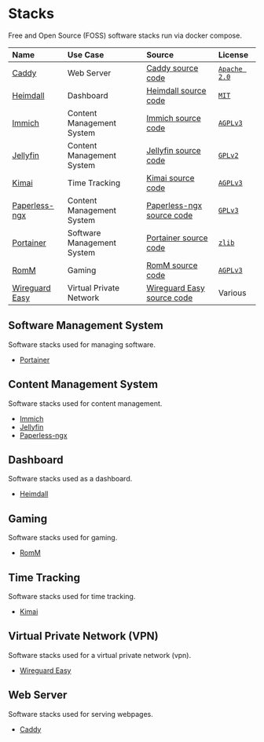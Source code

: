# Stacks

Free and Open Source (FOSS) software stacks run via docker compose.

| Name | Use Case | Source | License |
| :--- | :--- | :--- | :--- |
| [Caddy][caddy_homepage] | Web Server | [Caddy source code][Caddy_source_code] | [`Apache 2.0`][apache_license_v2.0] |
| [Heimdall][heimdall_homepage] | Dashboard | [Heimdall source code][heimdall_source_code] | [`MIT`][mit_license] |
| [Immich][immich_homepage] | Content Management System | [Immich source code][immich_source_code] | [`AGPLv3`][agplv3] |
| [Jellyfin][jellyfin_homepage] | Content Management System | [Jellyfin source code][jellyfin_source_code] | [`GPLv2`][gplv2] |
| [Kimai][kimai_homepage] | Time Tracking | [Kimai source code][kimai_source_code] | [`AGPLv3`][agplv3] |
| [Paperless-ngx][paperless_ngx_homepage] | Content Management System | [Paperless-ngx source code][paperless_ngx_source_code] | [`GPLv3`][gplv3] |
| [Portainer][portainer_homepage] | Software Management System | [Portainer source code][portainer_source_code] | [`zlib`][zlib] |
| [RomM][romm_homepage] | Gaming | [RomM source code][romm_source_code] | [`AGPLv3`][agplv3] |
| [Wireguard Easy][wireguard_easy_homepage] | Virtual Private Network | [Wireguard Easy source code][wireguard_easy_source_code] | Various |


## Software Management System

Software stacks used for managing software.

- [Portainer][portainer_stack]


## Content Management System

Software stacks used for content management.

- [Immich][immich_stack]
- [Jellyfin][jellyfin_stack]
- [Paperless-ngx][paperless_ngx_stack]


## Dashboard

Software stacks used as a dashboard.

- [Heimdall][heimdall_stack]


## Gaming

Software stacks used for gaming.

- [RomM][romm_stack]


## Time Tracking

Software stacks used for time tracking.

- [Kimai][kimai_stack]


## Virtual Private Network (VPN)

Software stacks used for a virtual private network (vpn).

- [Wireguard Easy][wireguard_easy_stack]

## Web Server

Software stacks used for serving webpages.

- [Caddy][caddy_stack]


[agplv3]: <https://choosealicense.com/licenses/agpl-3.0/> "GNU AGPL v3.0"
[apache_license_v2.0]: <https://choosealicense.com/licenses/apache-2.0/> "Apache License 2.0"
[caddy_homepage]: <https://caddyserver.com/> "caddy homepage"
[caddy_source_code]: <https://github.com/caddyserver/caddy> "caddy source code"
[caddy_stack]: <./caddy> "caddy stack"
[gplv2]: <https://choosealicense.com/licenses/gpl-2.0/> "GNU GPL v2.0"
[gplv3]: <https://choosealicense.com/licenses/gpl-3.0/> "GNU GPL v3.0"
[heimdall_homepage]: <https://heimdall.site/> "heimdall homepage"
[heimdall_source_code]: <https://github.com/linuxserver/Heimdall> "heimdall source code"
[heimdall_stack]: <./heimdall> "heimdall stack"
[immich_homepage]: <https://immich.app/> "immich homepage"
[immich_source_code]: <https://github.com/immich-app/immich/> "immich source code"
[immich_stack]: <./immich> "immich stack"
[jellyfin_homepage]: <https://jellyfin.org/> "jellyfin homepage"
[jellyfin_source_code]: <https://github.com/jellyfin/jellyfin> "jellyfin source code"
[jellyfin_stack]: <./jellyfin> "jellyfin stack"
[kimai_homepage]: <https://www.kimai.org/> "kimai homepage"
[kimai_source_code]: <https://github.com/kimai/kimai> "kimai source code"
[kimai_stack]: <./kimai> "kimai stack"
[paperless_ngx_homepage]: <https://docs.paperless-ngx.com/> "paperless-ngx homepage"
[paperless_ngx_source_code]: <https://github.com/paperless-ngx/paperless-ngx> "paperless-ngx source code"
[paperless_ngx_stack]: <./paperless-ngx> "paperless-ngx stack"
[portainer_homepage]: <https://www.portainer.io/> "portainer homepage"
[portainer_source_code]: <https://github.com/portainer/portainer> "portainer source code"
[portainer_stack]: <./portainer> "portainer stack"
[mit_license]: <https://choosealicense.com/licenses/mit/> "MIT License"
[romm_homepage]: <https://romm.app/> "romm homepage"
[romm_source_code]: <https://github.com/rommapp/romm> "romm source code"
[romm_stack]: <./romm> "romm stack"
[wireguard_easy_homepage]: <https://wg-easy.github.io/wg-easy/v15.0/> "wireguard easy homepage"
[wireguard_easy_source_code]: <https://github.com/wg-easy/wg-easy> "wireguard easy source code"
[wireguard_easy_stack]: <./wireguard> "wireguard stack"
[zlib]: <https://choosealicense.com/licenses/zlib/> "Zlib License"
